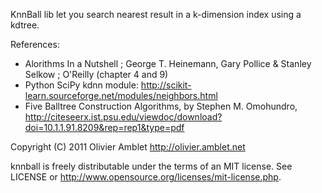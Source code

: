 KnnBall lib let you search nearest result in a k-dimension index using a kdtree.

References:

* Alorithms In a Nutshell ; George T. Heinemann, Gary Pollice & Stanley Selkow ; O'Reilly (chapter 4 and 9)
* Python SciPy kdnn module: http://scikit-learn.sourceforge.net/modules/neighbors.html
* Five Balltree Construction Algorithms, by Stephen M. Omohundro,  http://citeseerx.ist.psu.edu/viewdoc/download?doi=10.1.1.91.8209&rep=rep1&type=pdf


Copyright (C) 2011 Olivier Amblet <http://olivier.amblet.net>

knnball is freely distributable under the terms of an MIT license.
See LICENSE or http://www.opensource.org/licenses/mit-license.php.